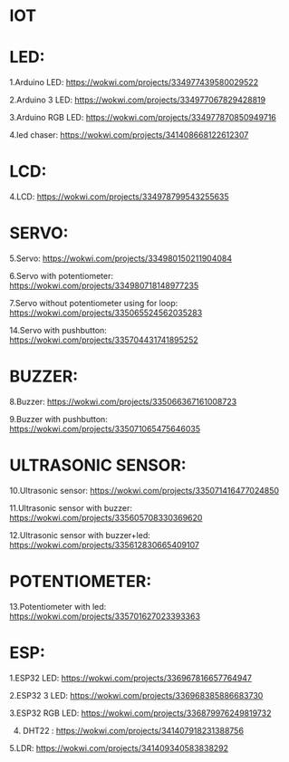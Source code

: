# IOT
# LED:

1.Arduino LED: https://wokwi.com/projects/334977439580029522 <br>

2.Arduino 3 LED: https://wokwi.com/projects/334977067829428819<br>

3.Arduino RGB LED: https://wokwi.com/projects/334977870850949716<br>

4.led chaser: https://wokwi.com/projects/341408668122612307<br>

# LCD:

4.LCD: https://wokwi.com/projects/334978799543255635<br>

# SERVO:

5.Servo: https://wokwi.com/projects/334980150211904084<br>

6.Servo with potentiometer: https://wokwi.com/projects/334980718148977235<br>

7.Servo without potentiometer using for loop: https://wokwi.com/projects/335065524562035283<br>

14.Servo with pushbutton: https://wokwi.com/projects/335704431741895252<br>

# BUZZER:

8.Buzzer: https://wokwi.com/projects/335066367161008723<br>

9.Buzzer with pushbutton: https://wokwi.com/projects/335071065475646035<br>

# ULTRASONIC SENSOR:

10.Ultrasonic sensor: https://wokwi.com/projects/335071416477024850<br>

11.Ultrasonic sensor with buzzer: https://wokwi.com/projects/335605708330369620<br>

12.Ultrasonic sensor with buzzer+led: https://wokwi.com/projects/335612830665409107<br>

# POTENTIOMETER:

13.Potentiometer with led: https://wokwi.com/projects/335701627023393363<br>

# ESP:

1.ESP32 LED: https://wokwi.com/projects/336967816657764947<br>

2.ESP32 3 LED: https://wokwi.com/projects/336968385886683730<br>

3.ESP32 RGB LED: https://wokwi.com/projects/336879976249819732<br>

4. DHT22 : https://wokwi.com/projects/341407918231388756 

5.LDR: https://wokwi.com/projects/341409340583838292
